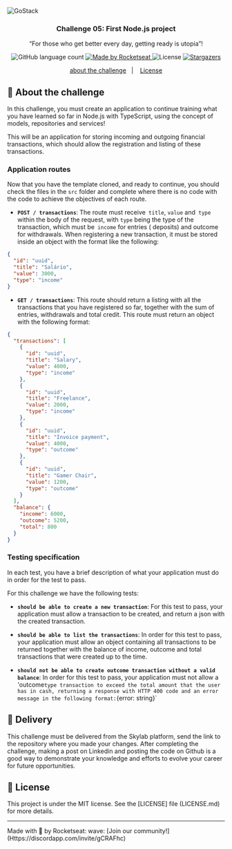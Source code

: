 <img alt="GoStack" src="https://storage.googleapis.com/golden-wind/bootcamp-gostack/header-desafios.png" />

<h3 align="center">
  Challenge 05: First Node.js project
</h3>

<p align="center">“For those who get better every day, getting ready is utopia”!</blockquote>

<p align="center">
  <img alt="GitHub language count" src="https://img.shields.io/github/languages/count/rocketseat/bootcamp-gostack-desafios?color=%2304D361">

  <a href="https://rocketseat.com.br">
    <img alt="Made by Rocketseat" src="https://img.shields.io/badge/made%20by-Rocketseat-%2304D361">
  </a>

  <img alt="License" src="https://img.shields.io/badge/license-MIT-%2304D361">

  <a href="https://github.com/Rocketseat/bootcamp-gostack-desafios/stargazers">
    <img alt="Stargazers" src="https://img.shields.io/github/stars/rocketseat/bootcamp-gostack-desafios?style=social">
  </a>
</p>

<p align="center">
  <a href="#rocket-sobre-o-desafio">about the challenge</a>&nbsp;&nbsp;&nbsp;|&nbsp;&nbsp;&nbsp;
  <a href="#memo-licença">License</a>
</p>

## :rocket: About the challenge

In this challenge, you must create an application to continue training what you have learned so far in Node.js with TypeScript, using the concept of models, repositories and services!

This will be an application for storing incoming and outgoing financial transactions, which should allow the registration and listing of these transactions.

### Application routes

Now that you have the template cloned, and ready to continue, you should check the files in the `src` folder and complete where there is no code with the code to achieve the objectives of each route.

- **`POST / transactions`**: The route must receive` title`, `value` and` type` within the body of the request, with `type` being the type of the transaction, which must be` income` for entries ( deposits) and outcome for withdrawals. When registering a new transaction, it must be stored inside an object with the format like the following:

```json
{
  "id": "uuid",
  "title": "Salário",
  "value": 3000,
  "type": "income"
}
```

- **`GET / transactions`**: This route should return a listing with all the transactions that you have registered so far, together with the sum of entries, withdrawals and total credit. This route must return an object with the following format:

```json
{
  "transactions": [
    {
      "id": "uuid",
      "title": "Salary",
      "value": 4000,
      "type": "income"
    },
    {
      "id": "uuid",
      "title": "Freelance",
      "value": 2000,
      "type": "income"
    },
    {
      "id": "uuid",
      "title": "Invoice payment",
      "value": 4000,
      "type": "outcome"
    },
    {
      "id": "uuid",
      "title": "Gamer Chair",
      "value": 1200,
      "type": "outcome"
    }
  ],
  "balance": {
    "income": 6000,
    "outcome": 5200,
    "total": 800
  }
}
```

### Testing specification
In each test, you have a brief description of what your application must do in order for the test to pass.

For this challenge we have the following tests:

- **`should be able to create a new transaction`**: For this test to pass, your application must allow a transaction to be created, and return a json with the created transaction.

- **`should be able to list the transactions`**: In order for this test to pass, your application must allow an object containing all transactions to be returned together with the balance of income, outcome and total transactions that were created up to the time.

- **`should not be able to create outcome transaction without a valid balance`**: In order for this test to pass, your application must not allow a 'outcome` type transaction to exceed the total amount that the user has in cash, returning a response with HTTP 400 code and an error message in the following format: `{error: string}`

## :calendar: Delivery

This challenge must be delivered from the Skylab platform, send the link to the repository where you made your changes. After completing the challenge, making a post on Linkedin and posting the code on Github is a good way to demonstrate your knowledge and efforts to evolve your career for future opportunities.

## :memo: License

This project is under the MIT license. See the [LICENSE] file (LICENSE.md) for more details.

---

Made with 💜 by Rocketseat: wave: [Join our community!] (Https://discordapp.com/invite/gCRAFhc)

